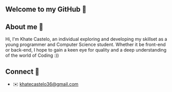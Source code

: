 ## Welcome to my GitHub 🫧

## About me 🫠
Hi, I'm Khate Castelo, an individual exploring and developing my skillset as a young programmer and Computer Science student. Whether it be front-end or back-end, I hope to gain a keen eye for quality and a deep understanding of the world of Coding :))

## Connect 🍵
- ✉️ khatecastelo36@gmail.com
